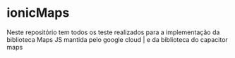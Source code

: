 # ionicMaps
Neste repositório tem todos os teste realizados para a implementação da biblioteca Maps JS mantida pelo google cloud | e da biblioteca do capacitor maps

